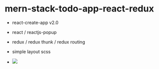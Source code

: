 # mern-stack-todo-app-react-redux

- react-create-app v2.0
- react / reactjs-popup
- redux / redux thunk / redux routing
- simple layout scss

- ![](https://media.giphy.com/media/8vtgh1s2dnTavl1mCI/giphy.gif)